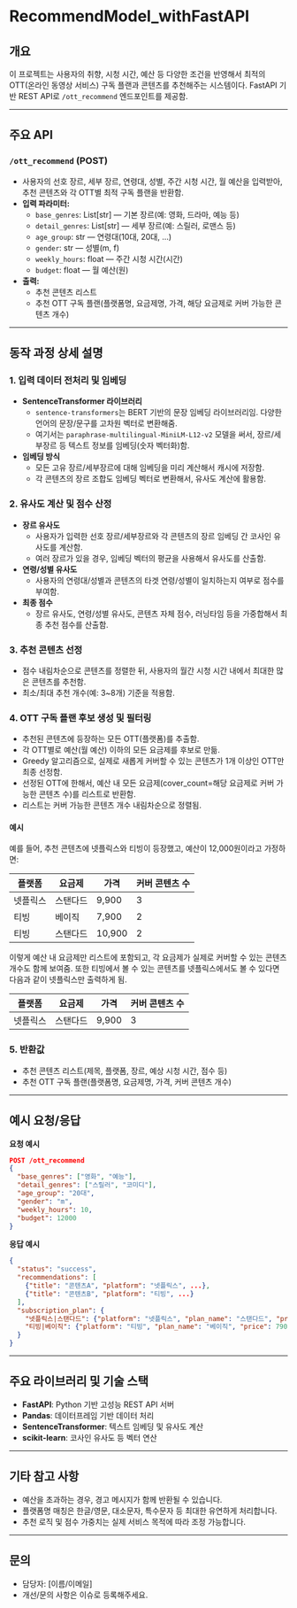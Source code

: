 # RecommendModel_withFastAPI

## 개요

이 프로젝트는 사용자의 취향, 시청 시간, 예산 등 다양한 조건을 반영해서 최적의 OTT(온라인 동영상 서비스) 구독 플랜과 콘텐츠를 추천해주는 시스템이다. FastAPI 기반 REST API로 `/ott_recommend` 엔드포인트를 제공함.

---

## 주요 API

### `/ott_recommend` (POST)

-   사용자의 선호 장르, 세부 장르, 연령대, 성별, 주간 시청 시간, 월 예산을 입력받아, 추천 콘텐츠와 각 OTT별 최적 구독 플랜을 반환함.
-   **입력 파라미터:**
    -   `base_genres`: List[str] — 기본 장르(예: 영화, 드라마, 예능 등)
    -   `detail_genres`: List[str] — 세부 장르(예: 스릴러, 로맨스 등)
    -   `age_group`: str — 연령대(10대, 20대, ...)
    -   `gender`: str — 성별(m, f)
    -   `weekly_hours`: float — 주간 시청 시간(시간)
    -   `budget`: float — 월 예산(원)
-   **출력:**
    -   추천 콘텐츠 리스트
    -   추천 OTT 구독 플랜(플랫폼명, 요금제명, 가격, 해당 요금제로 커버 가능한 콘텐츠 개수)

---

## 동작 과정 상세 설명

### 1. 입력 데이터 전처리 및 임베딩

-   **SentenceTransformer 라이브러리**
    -   `sentence-transformers`는 BERT 기반의 문장 임베딩 라이브러리임. 다양한 언어의 문장/문구를 고차원 벡터로 변환해줌.
    -   여기서는 `paraphrase-multilingual-MiniLM-L12-v2` 모델을 써서, 장르/세부장르 등 텍스트 정보를 임베딩(숫자 벡터화)함.
-   **임베딩 방식**
    -   모든 고유 장르/세부장르에 대해 임베딩을 미리 계산해서 캐시에 저장함.
    -   각 콘텐츠의 장르 조합도 임베딩 벡터로 변환해서, 유사도 계산에 활용함.

### 2. 유사도 계산 및 점수 산정

-   **장르 유사도**
    -   사용자가 입력한 선호 장르/세부장르와 각 콘텐츠의 장르 임베딩 간 코사인 유사도를 계산함.
    -   여러 장르가 있을 경우, 임베딩 벡터의 평균을 사용해서 유사도를 산출함.
-   **연령/성별 유사도**
    -   사용자의 연령대/성별과 콘텐츠의 타겟 연령/성별이 일치하는지 여부로 점수를 부여함.
-   **최종 점수**
    -   장르 유사도, 연령/성별 유사도, 콘텐츠 자체 점수, 러닝타임 등을 가중합해서 최종 추천 점수를 산출함.

### 3. 추천 콘텐츠 선정

-   점수 내림차순으로 콘텐츠를 정렬한 뒤, 사용자의 월간 시청 시간 내에서 최대한 많은 콘텐츠를 추천함.
-   최소/최대 추천 개수(예: 3~8개) 기준을 적용함.

### 4. OTT 구독 플랜 후보 생성 및 필터링

-   추천된 콘텐츠에 등장하는 모든 OTT(플랫폼)를 추출함.
-   각 OTT별로 예산(월 예산) 이하의 모든 요금제를 후보로 만듦.
-   Greedy 알고리즘으로, 실제로 새롭게 커버할 수 있는 콘텐츠가 1개 이상인 OTT만 최종 선정함.
-   선정된 OTT에 한해서, 예산 내 모든 요금제(cover_count=해당 요금제로 커버 가능한 콘텐츠 수)를 리스트로 반환함.
-   리스트는 커버 가능한 콘텐츠 개수 내림차순으로 정렬됨.

#### 예시

예를 들어, 추천 콘텐츠에 넷플릭스와 티빙이 등장했고, 예산이 12,000원이라고 가정하면:

| 플랫폼   | 요금제   | 가격   | 커버 콘텐츠 수 |
| -------- | -------- | ------ | -------------- |
| 넷플릭스 | 스탠다드 | 9,900  | 3              |
| 티빙     | 베이직   | 7,900  | 2              |
| 티빙     | 스탠다드 | 10,900 | 2              |

이렇게 예산 내 요금제만 리스트에 포함되고, 각 요금제가 실제로 커버할 수 있는 콘텐츠 개수도 함께 보여줌. 또한 티빙에서 볼 수 있는 콘텐츠를 넷플릭스에서도 볼 수 있다면 다음과 같이 넷플릭스만 출력하게 됨.

| 플랫폼   | 요금제   | 가격  | 커버 콘텐츠 수 |
| -------- | -------- | ----- | -------------- |
| 넷플릭스 | 스탠다드 | 9,900 | 3              |

### 5. 반환값

-   추천 콘텐츠 리스트(제목, 플랫폼, 장르, 예상 시청 시간, 점수 등)
-   추천 OTT 구독 플랜(플랫폼명, 요금제명, 가격, 커버 콘텐츠 개수)

---

## 예시 요청/응답

**요청 예시**

```json
POST /ott_recommend
{
  "base_genres": ["영화", "예능"],
  "detail_genres": ["스릴러", "코미디"],
  "age_group": "20대",
  "gender": "m",
  "weekly_hours": 10,
  "budget": 12000
}
```

**응답 예시**

```json
{
  "status": "success",
  "recommendations": [
    {"title": "콘텐츠A", "platform": "넷플릭스", ...},
    {"title": "콘텐츠B", "platform": "티빙", ...}
  ],
  "subscription_plan": {
    "넷플릭스|스탠다드": {"platform": "넷플릭스", "plan_name": "스탠다드", "price": 9900, "cover_count": 3},
    "티빙|베이직": {"platform": "티빙", "plan_name": "베이직", "price": 7900, "cover_count": 2}
  }
}
```

---

## 주요 라이브러리 및 기술 스택

-   **FastAPI**: Python 기반 고성능 REST API 서버
-   **Pandas**: 데이터프레임 기반 데이터 처리
-   **SentenceTransformer**: 텍스트 임베딩 및 유사도 계산
-   **scikit-learn**: 코사인 유사도 등 벡터 연산

---

## 기타 참고 사항

-   예산을 초과하는 경우, 경고 메시지가 함께 반환될 수 있습니다.
-   플랫폼명 매칭은 한글/영문, 대소문자, 특수문자 등 최대한 유연하게 처리합니다.
-   추천 로직 및 점수 가중치는 실제 서비스 목적에 따라 조정 가능합니다.

---

## 문의

-   담당자: [이름/이메일]
-   개선/문의 사항은 이슈로 등록해주세요.
